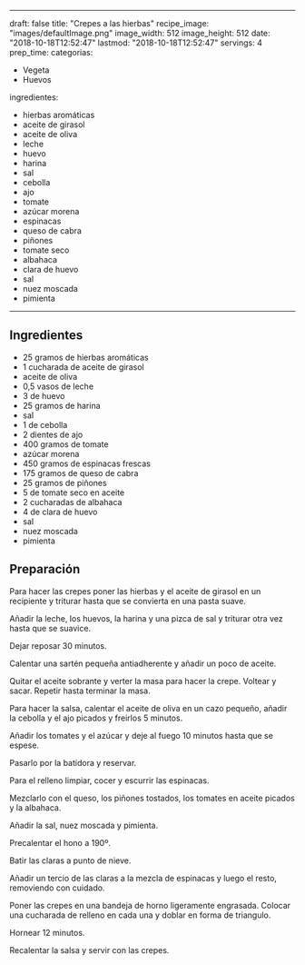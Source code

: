 
---
draft: false
title: "Crepes a las hierbas"
recipe_image: "images/defaultImage.png"
image_width: 512
image_height: 512
date: "2018-10-18T12:52:47"
lastmod: "2018-10-18T12:52:47"
servings: 4
prep_time: 
categorias:
  - Vegeta
  - Huevos

ingredientes:
  - hierbas aromáticas
  - aceite de girasol
  - aceite de oliva
  - leche
  - huevo
  - harina
  - sal
  - cebolla
  - ajo
  - tomate
  - azúcar morena
  - espinacas
  - queso de cabra
  - piñones
  - tomate seco
  - albahaca
  - clara de huevo
  - sal
  - nuez moscada
  - pimienta
---

## Ingredientes
- 25 gramos de hierbas aromáticas
- 1 cucharada de aceite de girasol
- aceite de oliva
- 0,5 vasos de leche
- 3  de huevo
- 25 gramos de harina
- sal
- 1  de cebolla
- 2 dientes de ajo
- 400 gramos de tomate
- azúcar morena
- 450 gramos de espinacas frescas
- 175 gramos de queso de cabra
- 25 gramos de piñones
- 5  de tomate seco en aceite
- 2 cucharadas de albahaca
- 4  de clara de huevo
- sal
- nuez moscada
- pimienta

## Preparación
Para hacer las crepes poner las hierbas y el aceite de girasol en un recipiente y triturar hasta que se convierta en una pasta suave.

Añadir la leche, los huevos, la harina y una pizca de sal y triturar otra vez hasta que se suavice.

Dejar reposar 30 minutos.

Calentar una sartén pequeña antiadherente y añadir un poco de aceite.

Quitar el aceite sobrante y verter la masa para hacer la crepe. Voltear y sacar. Repetir hasta terminar la masa.

Para hacer la salsa, calentar el aceite de oliva en un cazo pequeño, añadir la cebolla y el ajo picados y freirlos 5 minutos.

Añadir los tomates y el azúcar y deje al fuego 10 minutos hasta que se espese.

Pasarlo por la batidora y reservar.

Para el relleno limpiar, cocer y escurrir las espinacas.

Mezclarlo con el queso, los piñones tostados, los tomates en aceite picados y la albahaca.

Añadir la sal, nuez moscada y pimienta.

Precalentar el hono a 190º.

Batir las claras a punto de nieve.

Añadir un tercio de las claras a la mezcla de espinacas y luego el resto, removiendo con cuidado.

Poner las crepes en una bandeja de horno ligeramente engrasada. Colocar una cucharada de relleno en cada una y doblar en forma de triangulo.

Hornear 12 minutos.

Recalentar la salsa y servir con las crepes.



